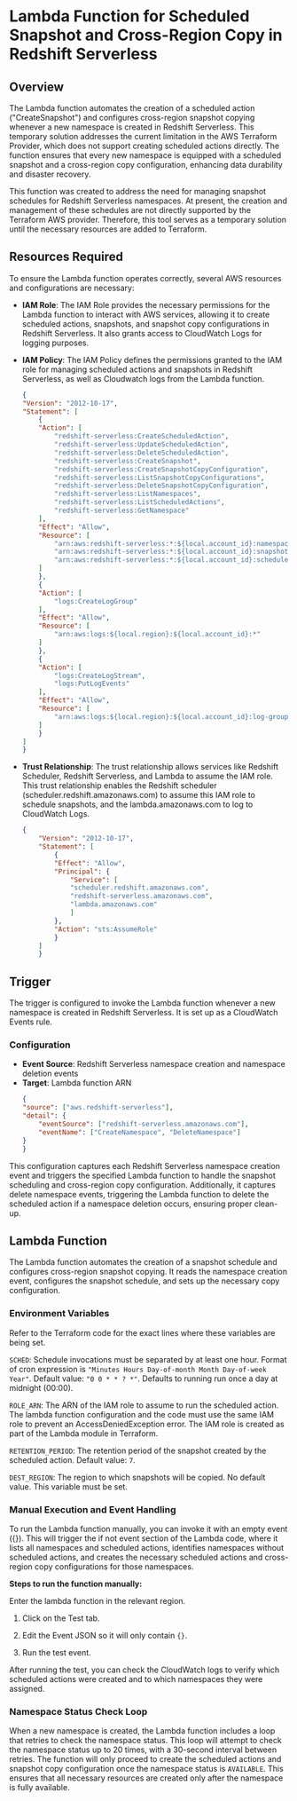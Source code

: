 # Lambda Function for Scheduled Snapshot and Cross-Region Copy in Redshift Serverless

## Overview

The Lambda function automates the creation of a scheduled action ("CreateSnapshot") and configures cross-region snapshot copying whenever a new namespace is created in Redshift Serverless. This temporary solution addresses the current limitation in the AWS Terraform Provider, which does not support creating scheduled actions directly. The function ensures that every new namespace is equipped with a scheduled snapshot and a cross-region copy configuration, enhancing data durability and disaster recovery.

This function was created to address the need for managing snapshot schedules for Redshift Serverless namespaces. At present, the creation and management of these schedules are not directly supported by the Terraform AWS provider. Therefore, this tool serves as a temporary solution until the necessary resources are added to Terraform.

## Resources Required

To ensure the Lambda function operates correctly, several AWS resources and configurations are necessary:

- **IAM Role**: The IAM Role provides the necessary permissions for the Lambda function to interact with AWS services, allowing it to create scheduled actions, snapshots, and snapshot copy configurations in Redshift Serverless. It also grants access to CloudWatch Logs for logging purposes.

- **IAM Policy**: The IAM Policy defines the permissions granted to the IAM role for managing scheduled actions and snapshots in Redshift Serverless, as well as Cloudwatch logs from the Lambda function.

    ```json
    {
    "Version": "2012-10-17",
    "Statement": [
        {
        "Action": [
            "redshift-serverless:CreateScheduledAction",
            "redshift-serverless:UpdateScheduledAction",
            "redshift-serverless:DeleteScheduledAction",
            "redshift-serverless:CreateSnapshot",
            "redshift-serverless:CreateSnapshotCopyConfiguration",
            "redshift-serverless:ListSnapshotCopyConfigurations",
            "redshift-serverless:DeleteSnapshotCopyConfiguration",
            "redshift-serverless:ListNamespaces",
            "redshift-serverless:ListScheduledActions",
            "redshift-serverless:GetNamespace"
        ],
        "Effect": "Allow",
        "Resource": [
            "arn:aws:redshift-serverless:*:${local.account_id}:namespace/*",
            "arn:aws:redshift-serverless:*:${local.account_id}:snapshot/*",
            "arn:aws:redshift-serverless:*:${local.account_id}:scheduledaction/*"
        ]
        },
        {
        "Action": [
            "logs:CreateLogGroup"
        ],
        "Effect": "Allow",
        "Resource": [
            "arn:aws:logs:${local.region}:${local.account_id}:*"
        ]
        },
        {
        "Action": [
            "logs:CreateLogStream",
            "logs:PutLogEvents"
        ],
        "Effect": "Allow",
        "Resource": [
            "arn:aws:logs:${local.region}:${local.account_id}:log-group:/aws/lambda/${local.deployment_name}-${var.environment}-${data.aws_region.current.name}:*"
        ]
        }
    ]
    }
    ```

- **Trust Relationship**: The trust relationship allows services like Redshift Scheduler, Redshift Serverless, and Lambda to assume the IAM role.
This trust relationship enables the Redshift scheduler (scheduler.redshift.amazonaws.com) to assume this IAM role to schedule snapshots, and the lambda.amazonaws.com to log to CloudWatch Logs.

    ```json
    {
        "Version": "2012-10-17",
        "Statement": [
            {
            "Effect": "Allow",
            "Principal": {
                "Service": [
                "scheduler.redshift.amazonaws.com",
                "redshift-serverless.amazonaws.com",
                "lambda.amazonaws.com"
                ]
            },
            "Action": "sts:AssumeRole"
            }
        ]
        }
    ```

## Trigger
The trigger is configured to invoke the Lambda function whenever a new namespace is created in Redshift Serverless. It is set up as a CloudWatch Events rule.

### Configuration
- **Event Source**: Redshift Serverless namespace creation and namespace deletion events
- **Target**: Lambda function ARN
    ```json
    {
    "source": ["aws.redshift-serverless"],
    "detail": {
        "eventSource": ["redshift-serverless.amazonaws.com"],
        "eventName": ["CreateNamespace", "DeleteNamespace"]
    }
    }
    ```
This configuration captures each Redshift Serverless namespace creation event and triggers the specified Lambda function to handle the snapshot scheduling and cross-region copy configuration. Additionally, it captures delete namespace events, triggering the Lambda function to delete the scheduled action if a namespace deletion occurs, ensuring proper clean-up.

## Lambda Function
The Lambda function automates the creation of a snapshot schedule and configures cross-region snapshot copying. It reads the namespace creation event, configures the snapshot schedule, and sets up the necessary copy configuration.

### Environment Variables
Refer to the Terraform code for the exact lines where these variables are being set.

`SCHED`: Schedule invocations must be separated by at least one hour.
Format of cron expression is `"Minutes Hours Day-of-month Month Day-of-week Year"`.
Default value: `"0 0 * * ? *"`. Defaults to running run once a day at midnight (00:00).

`ROLE_ARN`: The ARN of the IAM role to assume to run the scheduled action.
The lambda function configuration and the code must use the same IAM role to prevent an AccessDeniedException error. The IAM role is created as part of the Lambda module in Terraform.

`RETENTION_PERIOD`: The retention period of the snapshot created by the scheduled action.
Default value: `7`.

`DEST_REGION`: The region to which snapshots will be copied.
No default value. This variable must be set.

### Manual Execution and Event Handling
To run the Lambda function manually, you can invoke it with an empty event ({}). This will trigger the if not event section of the Lambda code, where it lists all namespaces and scheduled actions, identifies namespaces without scheduled actions, and creates the necessary scheduled actions and cross-region copy configurations for those namespaces.

**Steps to run the function manually:**

 Enter the lambda function in the relevant region.

1. Click on the Test tab.

2. Edit the Event JSON so it will only contain `{}`.

3. Run the test event.

 After running the test, you can check the CloudWatch logs to verify which scheduled actions were created and to which namespaces they were assigned.

 ### Namespace Status Check Loop
 When a new namespace is created, the Lambda function includes a loop that retries to check the namespace status. This loop will attempt to check the namespace status up to 20 times, with a 30-second interval between retries. The function will only proceed to create the scheduled actions and snapshot copy configuration once the namespace status is `AVAILABLE`. This ensures that all necessary resources are created only after the namespace is fully available.